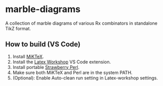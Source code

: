 # marble-diagrams
A collection of marble diagrams of various Rx combinators in standalone TikZ format.

## How to build (VS Code)

1. Install [MiKTeX](https://miktex.org/download).
2. Install the [Latex Workshop](https://marketplace.visualstudio.com/items?itemName=James-Yu.latex-workshop) VS Code extension.
3. Install portable [Strawberry Perl](https://strawberryperl.com/releases.html).
4. Make sure both MiKTeX and Perl are in the system PATH.
5. (Optional): Enable Auto-clean run setting in Latex-workshop settings.